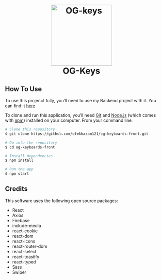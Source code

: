 
<h1 align="center">
  <br>
  <a href="https://github.com/ofekhazan121"><img src="https://firebasestorage.googleapis.com/v0/b/ogkeys-5f388.appspot.com/o/icon%2FCapture.PNG?alt=media&token=c1c3926a-f1a0-423c-84f5-c4beabe3f506" alt="OG-keys" width="200"></a>
  <br>
  OG-Keys
  <br>
</h1>

## How To Use
To use this projecct fully, you'll need to use my Backend project with it. You can find it [here](https://github.com/ofekhazan121/og-keyboards-back)

To clone and run this application, you'll need [Git](https://git-scm.com) and [Node.js](https://nodejs.org/en/download/) (which comes with [npm](http://npmjs.com)) installed on your computer. From your command line:

```bash
# Clone this repository
$ git clone https://github.com/ofekhazan121/og-keyboards-front.git

# Go into the repository
$ cd og-keyboards-front

# Install dependencies
$ npm install

# Run the app
$ npm start
```

## Credits

This software uses the following open source packages:

- React
- Axios
- Firebase
- include-media
- react-cookie
- react-dom
- react-icons
- react-router-dom
- react-select
- react-toastify
- react-typed
- Sass
- Swiper


